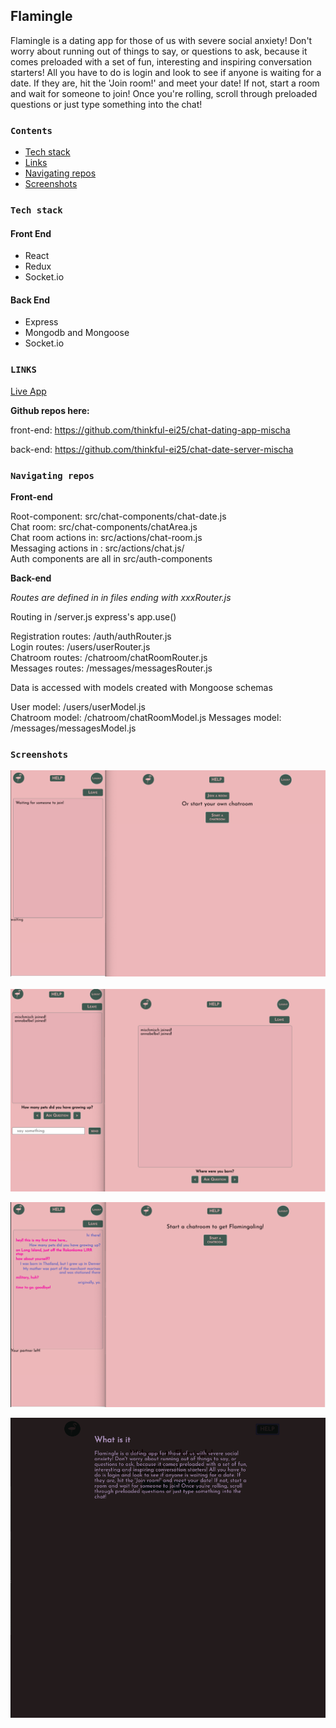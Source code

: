## Flamingle

Flamingle is a dating app for those of us with severe social anxiety! Don't worry about running out of things to say, or questions to ask, because it comes preloaded with a set of fun, interesting and inspiring conversation starters! All you have to do is login and look to see if anyone is waiting for a date. If they are, hit the 'Join room!' and meet your date! If not, start a room and wait for someone to join! Once you're rolling, scroll through preloaded questions or just type something into the chat!

### **`Contents`**

- [Tech stack](#tech-stack)
- [Links](#links)
- [Navigating repos](#navigating-repos)
- [Screenshots](#screenshots)

### **`Tech stack`**

#### Front End

- React
- Redux
- Socket.io

#### Back End

- Express
- Mongodb and Mongoose
- Socket.io

### **`LINKS`**

[Live App](https://https://flamingle.netlify.com/)

**Github repos here:**

front-end: https://github.com/thinkful-ei25/chat-dating-app-mischa

back-end:
https://github.com/thinkful-ei25/chat-date-server-mischa

### **`Navigating repos`**

**Front-end**

Root-component: src/chat-components/chat-date.js <br/>
Chat room: src/chat-components/chatArea.js <br/>
Chat room actions in: src/actions/chat-room.js <br/>
Messaging actions in : src/actions/chat.js/ <br/>
Auth components are all in src/auth-components

**Back-end**

_Routes are defined in in files ending with xxxRouter.js <br/>_

Routing in /server.js express's app.use()

Registration routes: /auth/authRouter.js <br/>
Login routes: /users/userRouter.js <br/>
Chatroom routes: /chatroom/chatRoomRouter.js <br/>
Messages routes: /messages/messagesRouter.js <br/>

Data is accessed with models created with Mongoose schemas <br/>

User model: /users/userModel.js <br/>
Chatroom model: /chatroom/chatRoomModel.js
Messages model: /messages/messagesModel.js

### **`Screenshots`**

<a href="public/screenshots/screenshot1.png">
  <img src="public/screenshots/screenshot1.png" alt="left: user waiting | right: dashboard">
</a>
<br/>
<br/>
<a href="public/screenshots/screenshot2.png">
  <img src="public/screenshots/screenshot2.png" alt="left: users joined | right: users joined">
</a>

<a href="public/screenshots/screenshot3.png"><img src="public/screenshots/screenshot3.png" alt="left: user left | right: dashboard"></a>

<a href="public/screenshots/screenshot4.png">
  <img src="public/screenshots/screenshot4.png"alt="help overlay">
</a>
